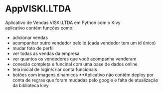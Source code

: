 # AppVISKI.LTDA
Aplicativo de Vendas VISKI.LTDA em Python com o Kivy                                                                                                            
aplicativo contém funções como:
  - adicionar vendas
  - acompanhar outro vendedor pelo id (cada vendedor tem um id único)
  - mudar foto de perfil
  - ver todas as vendas da empresa
  - ver quantos os vendedores que você acompanha venderam
  - conexão completa e funcinal com uma base de dados online
  - tela inicial de login/criar conta funcionais
  - botões com imagens dinamicos 
**Aplicativo não contém deploy por conta de regras que foram mudadas pelo google e falta de atualização da biblioteca kivy
